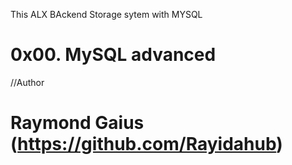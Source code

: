 This  ALX BAckend Storage sytem with MYSQL

# 0x00. MySQL advanced

//Author 
# Raymond Gaius  (https://github.com/Rayidahub)